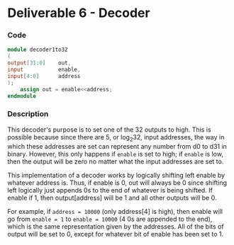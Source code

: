 # Deliverable 6 - Decoder

### Code

```verilog
module decoder1to32
(
output[31:0]	out,
input			enable,
input[4:0]		address
);
    assign out = enable<<address;
endmodule
```

### Description
This decoder's purpose is to set one of the 32 outputs to high. This is possible because since there are 5, or log<sub>2</sub>32, input addresses, the way in which these addresses are set can represent any number from d0 to d31 in binary. However, this only happens if `enable` is set to high; if `enable` is low, then the output will be zero no matter what the input addresses are set to.

This implementation of a decoder works by logically shifting left enable by whatever address is. Thus, if enable is 0, out will always be 0 since shifting left logically just appends 0s to the end of whatever is being shifted. If enable if 1, then output[address] will be 1 and all other outputs will be 0.

For example, if `address = 10000` (only address[4] is high), then enable will go from `enable = 1` to `enable = 10000` (4 0s are appended to the end), which is the same representation given by the addresses. All of the bits of output will be set to 0, except for whatever bit of enable has been set to 1. 
